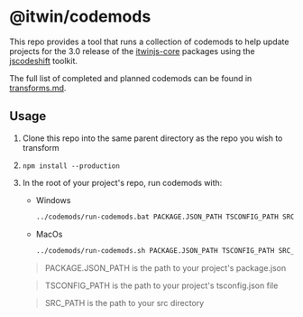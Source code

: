 # @itwin/codemods

This repo provides a tool that runs a collection of codemods to help update projects for the 3.0 release of the [itwinjs-core](https://github.com/iTwin/itwinjs-core/) packages using the [jscodeshift](https://github.com/facebook/jscodeshift) toolkit.

The full list of completed and planned codemods can be found in [transforms.md](./transforms.md).

## Usage

1. Clone this repo into the same parent directory as the repo you wish to transform

2. `npm install --production`

3. In the root of your project's repo, run codemods with:

    - Windows
        ```bat
        ../codemods/run-codemods.bat PACKAGE.JSON_PATH TSCONFIG_PATH SRC_PATH
        ```

    - MacOs
        ```sh
        ../codemods/run-codemods.sh PACKAGE.JSON_PATH TSCONFIG_PATH SRC_PATH
        ```

    > PACKAGE.JSON_PATH is the path to your project's package.json

    > TSCONFIG_PATH is the path to your project's tsconfig.json file

    > SRC_PATH is the path to your src directory

